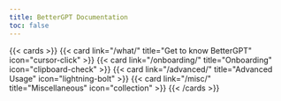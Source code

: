 ```yaml
---
title: BetterGPT Documentation
toc: false
---
```



{{< cards >}}
  {{< card link="/what/" title="Get to know BetterGPT" icon="cursor-click" >}}
  {{< card link="/onboarding/" title="Onboarding" icon="clipboard-check" >}}
  {{< card link="/advanced/" title="Advanced Usage" icon="lightning-bolt" >}}
  {{< card link="/misc/" title="Miscellaneous" icon="collection" >}}
{{< /cards >}}
